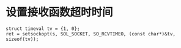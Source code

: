 # 设置接收函数超时时间

    struct timeval tv = {1, 0};
    ret = setsockopt(s, SOL_SOCKET, SO_RCVTIMEO, (const char*)&tv, sizeof(tv));
